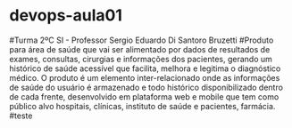 # devops-aula01
#Turma 2ºC SI -  Professor Sergio Eduardo Di Santoro Bruzetti 
#Produto para área de saúde que vai ser alimentado por dados de resultados de exames, consultas, cirurgias e informações dos pacientes, gerando um histórico de saúde acessível que facilita, melhora e legitima o diagnóstico médico. O produto é um elemento inter-relacionado onde as informações de saúde do usuário é armazenado e todo histórico disponibilizado dentro de cada frente, desenvolvido em plataforma web e mobile que tem como público alvo hospitais, clínicas, instituto de saúde e pacientes, farmácia.
#teste
